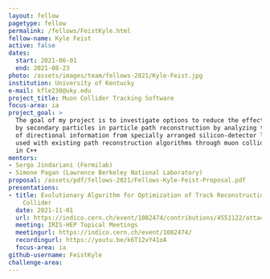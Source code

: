 ```yaml
---
layout: fellow
pagetype: fellow
permalink: /fellows/FeistKyle.html
fellow-name: Kyle Feist
active: false
dates:
  start: 2021-06-01
  end: 2021-08-23
photo: /assets/images/team/fellows-2021/Kyle-Feist.jpg
institution: University of Kentucky
e-mail: kfle230@uky.edu
project_title: Muon Collider Tracking Software
focus-area: ia
project_goal: >
  The goal of my project is to investigate options to reduce the effect of noise caused
  by secondary particles in particle path reconstruction by analyzing the effects
  of directional information from specially arranged silicon-detector layers being
  used with existing path reconstruction algorithms through muon collider simulations
  in C++
mentors:
- Sergo Jindariani (Fermilab)
- Simone Pagan (Lawrence Berkeley National Laboratory)
proposal: /assets/pdf/fellows-2021/Fellows-Kyle-Feist-Proposal.pdf
presentations:
- title: Evolutionary Algorithm for Optimization of Track Reconstruction at a Muon
    Collider
  date: 2021-11-01
  url: https://indico.cern.ch/event/1082474/contributions/4551122/attachments/2337397/3984154/Fellowship_Project_Feist.pdf
  meeting: IRIS-HEP Topical Meetings
  meetingurl: https://indico.cern.ch/event/1082474/
  recordingurl: https://youtu.be/k6T12vY41oA
  focus-area: ia
github-username: FeistKyle
challenge-area:
---
```

